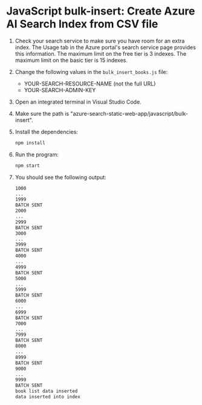 # JavaScript bulk-insert: Create Azure AI Search Index from CSV file

1. Check your search service to make sure you have room for an extra index. The Usage tab in the Azure portal's search service page provides this information. The maximum limit on the free tier is 3 indexes. The maximum limit on the basic tier is 15 indexes.

1. Change the following values in the `bulk_insert_books.js` file:

    * YOUR-SEARCH-RESOURCE-NAME (not the full URL)
    * YOUR-SEARCH-ADMIN-KEY

1. Open an integrated terminal in Visual Studio Code.

1. Make sure the path is "azure-search-static-web-app/javascript/bulk-insert".

1. Install the dependencies:

    ```bash
    npm install 
    ```

1. Run the program:

    ```bash
    npm start
    ```

1. You should see the following output:

    ```bash
    1000
    ...
    1999
    BATCH SENT
    2000
    ...
    2999
    BATCH SENT
    3000
    ...
    3999
    BATCH SENT
    4000
    ...
    4999
    BATCH SENT
    5000
    ...
    5999
    BATCH SENT
    6000
    ...
    6999
    BATCH SENT
    7000
    ...
    7999
    BATCH SENT
    8000
    ...
    8999
    BATCH SENT
    9000
    ...
    9999
    BATCH SENT
    book list data inserted
    data inserted into index
    ```
